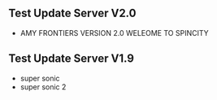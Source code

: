 ## Test Update Server V2.0
- AMY FRONTIERS VERSION 2.0 WELEOME TO SPINCITY
## Test Update Server V1.9
- super sonic
- super sonic 2
